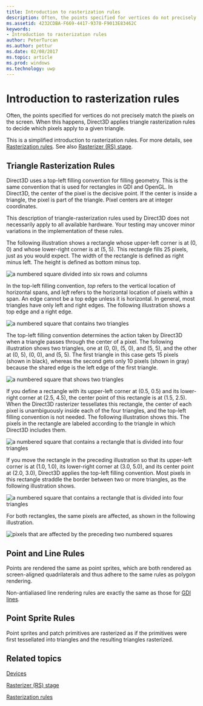 ---title: Introduction to rasterization rulesdescription: Often, the points specified for vertices do not precisely match the pixels on the screen. When this happens, Direct3D applies triangle rasterization rules to decide which pixels apply to a given triangle.ms.assetid: 4232CDBA-F669-4417-9378-F9013E83462Ckeywords:- Introduction to rasterization rulesauthor: PeterTurcanms.author: petturms.date: 02/08/2017ms.topic: articlems.prod: windowsms.technology: uwp---# Introduction to rasterization rulesOften, the points specified for vertices do not precisely match the pixels on the screen. When this happens, Direct3D applies triangle rasterization rules to decide which pixels apply to a given triangle.This is a simplified introduction to rasterization rules. For more details, see [Rasterization rules](rasterization-rules.md). See also [Rasterizer (RS) stage](rasterizer-stage--rs-.md).## <span id="Triangle_Rasterization_Rules"></span><span id="triangle_rasterization_rules"></span><span id="TRIANGLE_RASTERIZATION_RULES"></span>Triangle Rasterization RulesDirect3D uses a top-left filling convention for filling geometry. This is the same convention that is used for rectangles in GDI and OpenGL. In Direct3D, the center of the pixel is the decisive point. If the center is inside a triangle, the pixel is part of the triangle. Pixel centers are at integer coordinates.This description of triangle-rasterization rules used by Direct3D does not necessarily apply to all available hardware. Your testing may uncover minor variations in the implementation of these rules.The following illustration shows a rectangle whose upper-left corner is at (0, 0) and whose lower-right corner is at (5, 5). This rectangle fills 25 pixels, just as you would expect. The width of the rectangle is defined as right minus left. The height is defined as bottom minus top.![a numbered square divided into six rows and columns](images/pixmap.png)In the top-left filling convention, *top* refers to the vertical location of horizontal spans, and *left* refers to the horizontal location of pixels within a span. An edge cannot be a top edge unless it is horizontal. In general, most triangles have only left and right edges. The following illustration shows a top edge and a right edge.![a numbered square that contains two triangles](images/triedge.png)The top-left filling convention determines the action taken by Direct3D when a triangle passes through the center of a pixel. The following illustration shows two triangles, one at (0, 0), (5, 0), and (5, 5), and the other at (0, 5), (0, 0), and (5, 5). The first triangle in this case gets 15 pixels (shown in black), whereas the second gets only 10 pixels (shown in gray) because the shared edge is the left edge of the first triangle.![a numbered square that shows two triangles](images/twotris.png)If you define a rectangle with its upper-left corner at (0.5, 0.5) and its lower-right corner at (2.5, 4.5), the center point of this rectangle is at (1.5, 2.5). When the Direct3D rasterizer tessellates this rectangle, the center of each pixel is unambiguously inside each of the four triangles, and the top-left filling convention is not needed. The following illustration shows this. The pixels in the rectangle are labeled according to the triangle in which Direct3D includes them.![a numbered square that contains a rectangle that is divided into four triangles](images/noambig.png)If you move the rectangle in the preceding illustration so that its upper-left corner is at (1.0, 1.0), its lower-right corner at (3.0, 5.0), and its center point at (2.0, 3.0), Direct3D applies the top-left filling convention. Most pixels in this rectangle straddle the border between two or more triangles, as the following illustration shows.![a numbered square that contains a rectangle that is divided into four triangles](images/fillrule.png)For both rectangles, the same pixels are affected, as shown in the following illustration.![pixels that are affected by the preceding two numbered squares](images/samepix.png)## <span id="Point_and_Line_Rules"></span><span id="point_and_line_rules"></span><span id="POINT_AND_LINE_RULES"></span>Point and Line RulesPoints are rendered the same as point sprites, which are both rendered as screen-aligned quadrilaterals and thus adhere to the same rules as polygon rendering.Non-antialiased line rendering rules are exactly the same as those for [GDI lines](https://msdn.microsoft.com/library/windows/desktop/dd145027).## <span id="Point_Sprite_Rules"></span><span id="point_sprite_rules"></span><span id="POINT_SPRITE_RULES"></span>Point Sprite RulesPoint sprites and patch primitives are rasterized as if the primitives were first tessellated into triangles and the resulting triangles rasterized.## <span id="related-topics"></span>Related topics[Devices](devices.md)[Rasterizer (RS) stage](rasterizer-stage--rs-.md)[Rasterization rules](rasterization-rules.md)  